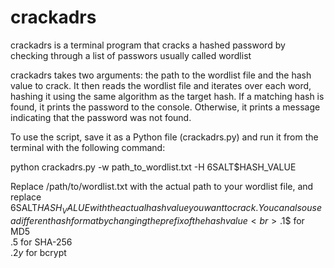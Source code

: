 # crackadrs

crackadrs is a terminal program that cracks a hashed password by checking through a list of passwors usually called wordlist<br>


crackadrs takes two arguments: the path to the wordlist file and the hash value to crack. It then reads the wordlist file and iterates over each word, hashing it using the same algorithm as the target hash. If a matching hash is found, it prints the password to the console. Otherwise, it prints a message indicating that the password was not found.<br>

To use the script, save it as a Python file (crackadrs.py) and run it from the terminal with the following command:<br>

python crackadrs.py -w path_to_wordlist.txt -H $6$SALT$HASH_VALUE<br>


Replace /path/to/wordlist.txt with the actual path to your wordlist file, and replace $6$SALT$HASH_VALUE with the actual hash value you want to crack. You can also use a different hash format by changing the prefix of the hash value <br>
.$1$ for MD5<br>
.$5$ for SHA-256<br>
.$2y$ for bcrypt<br>
